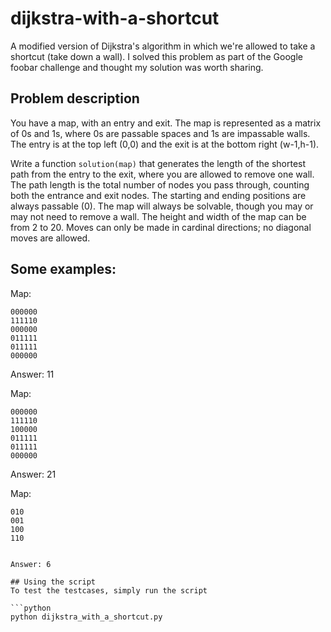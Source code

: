 # dijkstra-with-a-shortcut
A modified version of Dijkstra's algorithm in which we're allowed to take a shortcut (take down a wall). I solved this problem as part of the Google foobar challenge and thought my solution was worth sharing.

## Problem description

You have a map, with an entry and exit. The map is represented as a matrix of 0s and 1s, where 0s are passable spaces and 1s are impassable walls. The entry is at the top left (0,0) and the exit is at the bottom right (w-1,h-1).

Write a function `solution(map)` that generates the length of the shortest path from the entry to the exit, where you are allowed to remove one wall. The path length is the total number of nodes you pass through, counting both the entrance and exit nodes. The starting and ending positions are always passable (0). The map will always be solvable, though you may or may not need to remove a wall. The height and width of the map can be from 2 to 20. Moves can only be made in cardinal directions; no diagonal moves are allowed.

## Some examples:
Map:
```
000000
111110
000000
011111
011111
000000
```

Answer: 11

Map:
```
000000
111110
100000
011111
011111
000000
```

Answer: 21

Map:
```
010
001
100
110


Answer: 6

## Using the script
To test the testcases, simply run the script

```python
python dijkstra_with_a_shortcut.py
```
